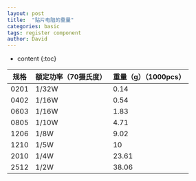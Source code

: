 ```yaml
---
layout: post
title:  "贴片电阻的重量"
categories: basic
tags: register component
author: David
---
```


* content
{:toc}


| 规格 | 额定功率（70摄氏度） | 重量（g）（1000pcs） |
|---|---|---|
| 0201 | 1/32W | 0.14 |
| 0402 | 1/16W | 0.54 |
| 0603 | 1/16W | 1.83 |
| 0805 | 1/10W | 4.71 |
| 1206 | 1/8W | 9.02 |
| 1210 | 1/5W | 10 |
| 2010 | 1/4W | 23.61 |
| 2512 | 1/2W | 38.06﻿ |